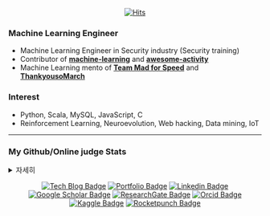 <div align=center>

[![Hits](https://hits.seeyoufarm.com/api/count/incr/badge.svg?url=https%3A%2F%2Fgithub.com%2FKaintels)](https://hits.seeyoufarm.com)
</div>

### Machine Learning Engineer
- Machine Learning Engineer in Security industry (Security training)
- Contributor of [**machine-learning**](https://github.com/teddylee777/machine-learning) and [**awesome-activity**](https://github.com/FKgk/awesome-activity)
- Machine Learning mento of [**Team Mad for Speed**](https://www.facebook.com/teammfs/) and [**ThankyousoMarch**](https://made-in.co.kr/)

### Interest
- Python, Scala, MySQL, JavaScript, C
- Reinforcement Learning, Neuroevolution, Web hacking, Data mining, IoT

---

### My Github/Online judge Stats

</div>
<details>
  <summary>자세히</summary>
  
[![trophy](https://github-profile-trophy.vercel.app/?username=Kaintels&margin-w=50&no-frame=true)](https://github.com/ryo-ma/github-profile-trophy)
<table id="stats"><tr><td valign="top" width="50%">
<img src="https://github-readme-stats.vercel.app/api?username=Kaintels&show_icons=true&count_private=true&hide_border=true" align="left" style="width: 100%" />
</td>
<td valign="top" width="50%">
<img src="https://github-readme-stats.vercel.app/api/top-langs/?username=Kaintels&hide_border=true&layout=compact&hide=jupyter%20notebook,HTML&langs_count=8" align="left" style="width: 100%" />
</td></tr>
</table>  

[![Seungwoo's solved.ac](http://mazassumnida.wtf/api/v2/generate_badge?boj=kaintels)](https://solved.ac/profile/kaintels)
</div>
</details>




<div align=center>

[![Tech Blog Badge](http://img.shields.io/badge/-Tech%20blog-black?style=flat-square&logo=github&link=https://swhme.tistory.com/)](https://swhme.tistory.com/)
[![Portfolio Badge](https://img.shields.io/badge/-Portfolio-d13232?logoWidth=15&logoColor=white&link=https://www.notion.so/23b3d24db6c4485fba477a87193461bc)](https://www.notion.so/23b3d24db6c4485fba477a87193461bc) 
[![Linkedin Badge](https://img.shields.io/badge/-LinkedIn-blue?style=flat-square&logo=Linkedin&logoColor=white&link=https://www.linkedin.com/in/swhan/)](https://www.linkedin.com/in/swhan/)
[![Google Scholar Badge](https://img.shields.io/badge/-Scholar-4285f4?style=flat-square&logo=google-scholar&logoColor=white&link=https://scholar.google.com/citations?user=NWbfyKYAAAAJ&hl)](https://scholar.google.com/citations?user=NWbfyKYAAAAJ&hl)
[![ResearchGate Badge](https://img.shields.io/badge/-ResearchGate-c14438?style=flat-square&logo=researchgate&logoColor=white&color=00CCBB)](https://www.researchgate.net/profile/Seungwoo_Han8)
[![Orcid Badge](https://img.shields.io/badge/-Orcid-c14438?style=flat-square&logo=orcid&logoColor=white&color=A6CE39)](https://orcid.org/0000-0003-1834-076X)
[![Kaggle Badge](https://img.shields.io/badge/-Kaggle-20BEFF?style=flat-square&logo=Kaggle&logoColor=white&link=https://www.kaggle.com/kaintels/)](https://www.kaggle.com/kaintels)
[![Rocketpunch Badge](https://img.shields.io/badge/-Rocketpunch-5149ad?logoWidth=15&logoColor=white&link=https://www.rocketpunch.com/@swoohan)](https://www.rocketpunch.com/@swoohan) 
</div>

